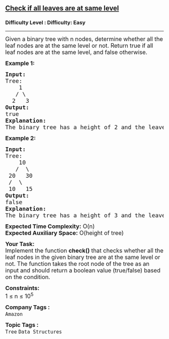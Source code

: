 <h2><a href="https://www.geeksforgeeks.org/problems/leaf-at-same-level/1">Check if all leaves are at same level</a></h2><h3>Difficulty Level : Difficulty: Easy</h3><hr><div class="problems_problem_content__Xm_eO"><p><span style="font-size: 18px;">Given a binary tree with n nodes, determine whether all the leaf nodes are at the same level or not. Return true if all leaf nodes are at the same level, and false otherwise.</span></p>
<p><span style="font-size: 18px;"><strong>Example 1:</strong></span></p>
<pre><span style="font-size: 18px;"><strong>Input:</strong><br>Tree:<br>    1<br>   / \<br>  2   3<br><strong>Output:</strong><br>true<br><strong>Explanation:</strong><br>The binary tree has a height of 2 and the leaves are at the same level.</span></pre>
<p><span style="font-size: 18px;"><strong>Example 2:</strong></span></p>
<pre><span style="font-size: 18px;"><strong>Input:</strong><br>Tree:<br>    10<br>   /  \<br> 20   30<br> /  \<br> 10   15<br><strong>Output:</strong><br>false<br><strong>Explanation:</strong><br>The binary tree has a height of 3 and the leaves are not at the same level.</span></pre>
<p><span style="font-size: 18px;"><strong>Expected Time Complexity:</strong> O(n)<br><strong>Expected Auxiliary Space:</strong> O(height of tree)</span></p>
<p><span style="font-size: 18px;"><strong>Your Task:</strong><br>Implement the function <strong>check()</strong> that checks whether all the leaf nodes in the given binary tree are at the same level or not. The function takes the root node of the tree as an input and should return a boolean value (true/false) based on the condition.</span></p>
<p><span style="font-size: 18px;"><strong>Constraints:</strong><br>1 ≤ n ≤ 10<sup>5</sup></span></p></div><p><span style=font-size:18px><strong>Company Tags : </strong><br><code>Amazon</code>&nbsp;<br><p><span style=font-size:18px><strong>Topic Tags : </strong><br><code>Tree</code>&nbsp;<code>Data Structures</code>&nbsp;